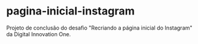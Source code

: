 # pagina-inicial-instagram
 Projeto de conclusão do desafio "Recriando a página inicial do Instagram" da Digital Innovation One.
